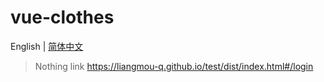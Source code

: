 # vue-clothes

English | [简体中文](./README-zh.md)
>Nothing
link https://liangmou-q.github.io/test/dist/index.html#/login
